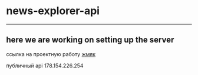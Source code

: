 # news-explorer-api
___
## here we are working on setting up the server

ссылка на проектную работу [жмяк](https://rashidov.students.nomoreparties.co/)

публичный api 178.154.226.254